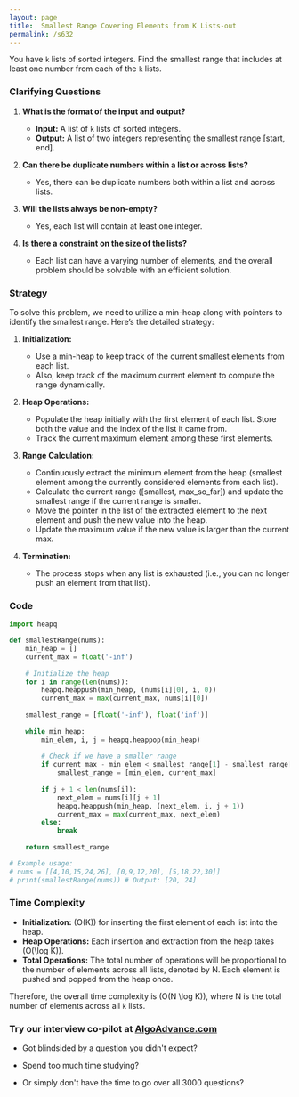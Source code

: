```yaml
---
layout: page
title:  Smallest Range Covering Elements from K Lists-out
permalink: /s632
---
```


You have `k` lists of sorted integers. Find the smallest range that includes at least one number from each of the `k` lists.

### Clarifying Questions

1. **What is the format of the input and output?**
   - **Input:** A list of `k` lists of sorted integers.
   - **Output:** A list of two integers representing the smallest range [start, end].

2. **Can there be duplicate numbers within a list or across lists?**
   - Yes, there can be duplicate numbers both within a list and across lists.

3. **Will the lists always be non-empty?**
   - Yes, each list will contain at least one integer.

4. **Is there a constraint on the size of the lists?**
   - Each list can have a varying number of elements, and the overall problem should be solvable with an efficient solution.

### Strategy

To solve this problem, we need to utilize a min-heap along with pointers to identify the smallest range. Here’s the detailed strategy:

1. **Initialization:**
   - Use a min-heap to keep track of the current smallest elements from each list.
   - Also, keep track of the maximum current element to compute the range dynamically.

2. **Heap Operations:**
   - Populate the heap initially with the first element of each list. Store both the value and the index of the list it came from.
   - Track the current maximum element among these first elements.

3. **Range Calculation:**
   - Continuously extract the minimum element from the heap (smallest element among the currently considered elements from each list).
   - Calculate the current range ([smallest, max_so_far]) and update the smallest range if the current range is smaller.
   - Move the pointer in the list of the extracted element to the next element and push the new value into the heap.
   - Update the maximum value if the new value is larger than the current max.

4. **Termination:**
   - The process stops when any list is exhausted (i.e., you can no longer push an element from that list).

### Code

```python
import heapq

def smallestRange(nums):
    min_heap = []
    current_max = float('-inf')
    
    # Initialize the heap
    for i in range(len(nums)):
        heapq.heappush(min_heap, (nums[i][0], i, 0))
        current_max = max(current_max, nums[i][0])
    
    smallest_range = [float('-inf'), float('inf')]
    
    while min_heap:
        min_elem, i, j = heapq.heappop(min_heap)
        
        # Check if we have a smaller range
        if current_max - min_elem < smallest_range[1] - smallest_range[0]:
            smallest_range = [min_elem, current_max]
        
        if j + 1 < len(nums[i]):
            next_elem = nums[i][j + 1]
            heapq.heappush(min_heap, (next_elem, i, j + 1))
            current_max = max(current_max, next_elem)
        else:
            break
    
    return smallest_range

# Example usage:
# nums = [[4,10,15,24,26], [0,9,12,20], [5,18,22,30]]
# print(smallestRange(nums)) # Output: [20, 24]
```

### Time Complexity

- **Initialization:** \(O(K)\) for inserting the first element of each list into the heap.
- **Heap Operations:** Each insertion and extraction from the heap takes \(O(\log K)\).
- **Total Operations:** The total number of operations will be proportional to the number of elements across all lists, denoted by N. Each element is pushed and popped from the heap once.

Therefore, the overall time complexity is \(O(N \log K)\), where N is the total number of elements across all `k` lists.


### Try our interview co-pilot at [AlgoAdvance.com](https://algoAdvance.com)

- Got blindsided by a question you didn't expect?

- Spend too much time studying?

- Or simply don't have the time to go over all 3000 questions?

